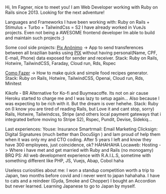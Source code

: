 Hi, Im Fagner, nice to meet you!
I am Web Developer working with Ruby on Rails since 2013. Looking for the next adventure!

Languages and Frameworks I have been working with:
Ruby on Rails + Stimulus + Turbo + TailwindCss = S2
I have already worked in VueJs projects. Even not being a AWESOME frontend developer Im able to build and maintain such projects ;)

Some cool side projects:
[Pix Anônimo](https://pixanonimo.com.br) -> App to send transferences between all brazilian banks using [PIX](https://www.bcb.gov.br/en/financialstability/pix_en) without having personal(Name, CPF, E-mail, Phone) data exposed for sender and receiver.
Stack: Ruby on Rails, Hotwire, TailwindCSS, Faraday, Cloud run, Rds, Rspec

[Como Fazer](https://comofazer-app-service-ixwdcihzgq-uc.a.run.app/) -> How to make quick and simple food recipes generator. 
Stack: Ruby on Rails, Hotwire, TailwindCSS, Openai, Cloud run, Rds, Minitest

Kikofe - BR Alternative for Ko-fi and Buymeacoffe.
Its not on air cause Heroku started to charge me and I was lazy to setup again... Also because I was expecting to be rich with it. But the dream is over hehehe.
Stack: Ruby on (I know you are tired of reading Rails, but Love it and cant stop, sorry) Rails, Hotwire, Tailwindcss, Stripe (and others local payment gateways that i integrated before moving to Stripe S2), Rspec, Pundit, Devise, Sidekiq...

Last experiences:
Youse: Insurance
Smartrmail: Email Marketing
Clicksign: Digital Signatures (much better than DocuSign ) and Iam proud of help them when it was only my and CTO coding. After 5 years I left and know they have 300 employees, just coincidence, ok? HAHAHAHA 
Locaweb: Hosting -> Where i have met and get married with Ruby and Rails (no monogamy)
BRQ
PS: All web development experience with R.A.I.L.S, sometime with something different like PHP, JS, Vuejs, Abap, Cobol haha

Useless curiosities about me:
I won a standup competition worth a trip to Japan, two months before covid and i never went to japan hahahaha.
I have to cats and a reindeer (Gyda, Smoke and Chopper)
I bought an Accordion but never learned.
Learning Japanese to go to Japan by myself. 
